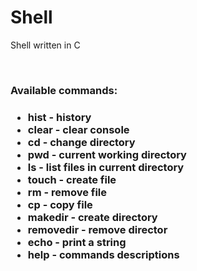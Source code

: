 # Shell
Shell written in C

<br />
<h3>Available commands: <h3>
<ul>
  <li>hist - history</li>
  <li>clear - clear console</li>
  <li>cd - change directory</li>
  <li>pwd - current working directory</li>
  <li>ls - list files in current directory</li>
  <li>touch - create file</li>
  <li>rm - remove file</li>
  <li>cp - copy file</li>
  <li>makedir - create directory</li>
  <li>removedir - remove director </li>
  <li>echo - print a string</li>
  <li>help - commands descriptions
</ul>
